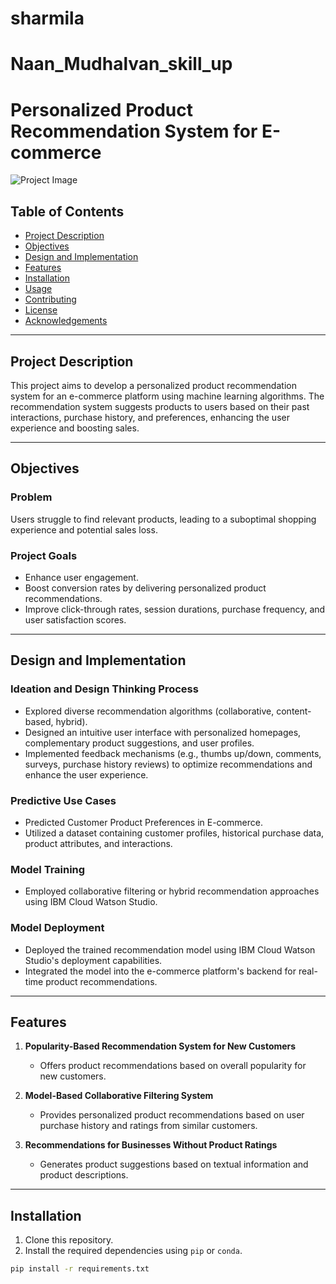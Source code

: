 # sharmila
# Naan_Mudhalvan_skill_up
# Personalized Product Recommendation System for E-commerce

![Project Image](project_image.jpg)

## Table of Contents
- [Project Description](#project-description)
- [Objectives](#objectives)
- [Design and Implementation](#design-and-implementation)
- [Features](#features)
- [Installation](#installation)
- [Usage](#usage)
- [Contributing](#contributing)
- [License](#license)
- [Acknowledgements](#acknowledgements)

---

## Project Description

This project aims to develop a personalized product recommendation system for an e-commerce platform using machine learning algorithms. The recommendation system suggests products to users based on their past interactions, purchase history, and preferences, enhancing the user experience and boosting sales.

---

## Objectives

### Problem
Users struggle to find relevant products, leading to a suboptimal shopping experience and potential sales loss.

### Project Goals
- Enhance user engagement.
- Boost conversion rates by delivering personalized product recommendations.
- Improve click-through rates, session durations, purchase frequency, and user satisfaction scores.

---

## Design and Implementation

### Ideation and Design Thinking Process
- Explored diverse recommendation algorithms (collaborative, content-based, hybrid).
- Designed an intuitive user interface with personalized homepages, complementary product suggestions, and user profiles.
- Implemented feedback mechanisms (e.g., thumbs up/down, comments, surveys, purchase history reviews) to optimize recommendations and enhance the user experience.

### Predictive Use Cases
- Predicted Customer Product Preferences in E-commerce.
- Utilized a dataset containing customer profiles, historical purchase data, product attributes, and interactions.

### Model Training
- Employed collaborative filtering or hybrid recommendation approaches using IBM Cloud Watson Studio.

### Model Deployment
- Deployed the trained recommendation model using IBM Cloud Watson Studio's deployment capabilities.
- Integrated the model into the e-commerce platform's backend for real-time product recommendations.

---

## Features

1. **Popularity-Based Recommendation System for New Customers**
   - Offers product recommendations based on overall popularity for new customers.

2. **Model-Based Collaborative Filtering System**
   - Provides personalized product recommendations based on user purchase history and ratings from similar customers.

3. **Recommendations for Businesses Without Product Ratings**
   - Generates product suggestions based on textual information and product descriptions.

---

## Installation

1. Clone this repository.
2. Install the required dependencies using `pip` or `conda`.

```bash
pip install -r requirements.txt
